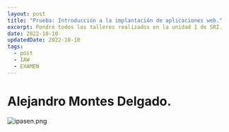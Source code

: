 ```yaml
---
layout: post
title: "Prueba: Introducción a la implantación de aplicaciones web."
excerpt: Pondré todos los talleres realizados en la unidad 1 de SRI.
date: 2022-10-10
updatedDate: 2022-10-10
tags:
  - post
  - IAW
  - EXAMEN
---
```

# Alejandro Montes Delgado.

![ipasen.png](/img/ipasen.png)
